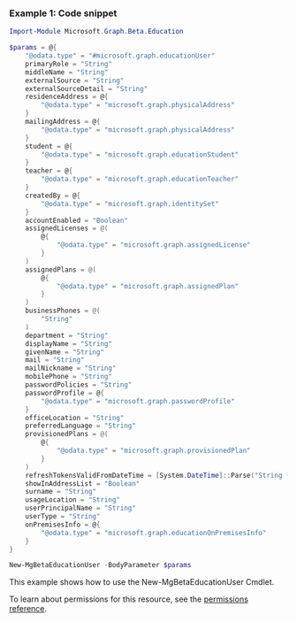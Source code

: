 ### Example 1: Code snippet

```powershellImport-Module Microsoft.Graph.Beta.Education

$params = @{
	"@odata.type" = "#microsoft.graph.educationUser"
	primaryRole = "String"
	middleName = "String"
	externalSource = "String"
	externalSourceDetail = "String"
	residenceAddress = @{
		"@odata.type" = "microsoft.graph.physicalAddress"
	}
	mailingAddress = @{
		"@odata.type" = "microsoft.graph.physicalAddress"
	}
	student = @{
		"@odata.type" = "microsoft.graph.educationStudent"
	}
	teacher = @{
		"@odata.type" = "microsoft.graph.educationTeacher"
	}
	createdBy = @{
		"@odata.type" = "microsoft.graph.identitySet"
	}
	accountEnabled = "Boolean"
	assignedLicenses = @(
		@{
			"@odata.type" = "microsoft.graph.assignedLicense"
		}
	)
	assignedPlans = @(
		@{
			"@odata.type" = "microsoft.graph.assignedPlan"
		}
	)
	businessPhones = @(
		"String"
	)
	department = "String"
	displayName = "String"
	givenName = "String"
	mail = "String"
	mailNickname = "String"
	mobilePhone = "String"
	passwordPolicies = "String"
	passwordProfile = @{
		"@odata.type" = "microsoft.graph.passwordProfile"
	}
	officeLocation = "String"
	preferredLanguage = "String"
	provisionedPlans = @(
		@{
			"@odata.type" = "microsoft.graph.provisionedPlan"
		}
	)
	refreshTokensValidFromDateTime = [System.DateTime]::Parse("String (timestamp)")
	showInAddressList = "Boolean"
	surname = "String"
	usageLocation = "String"
	userPrincipalName = "String"
	userType = "String"
	onPremisesInfo = @{
		"@odata.type" = "microsoft.graph.educationOnPremisesInfo"
	}
}

New-MgBetaEducationUser -BodyParameter $params
```
This example shows how to use the New-MgBetaEducationUser Cmdlet.
To learn about permissions for this resource, see the [permissions reference](/graph/permissions-reference).

